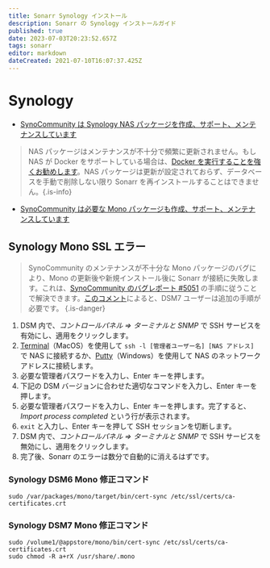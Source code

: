 ```yaml
---
title: Sonarr Synology インストール
description: Sonarr の Synology インストールガイド
published: true
date: 2023-07-03T20:23:52.657Z
tags: sonarr
editor: markdown
dateCreated: 2021-07-10T16:07:37.425Z
---
```


# Synology

- [SynoCommunity は Synology NAS パッケージを作成、サポート、メンテナンスしています](https://synocommunity.com/package/nzbdrone)

> NAS パッケージはメンテナンスが不十分で頻繁に更新されません。もし NAS が Docker をサポートしている場合は、[Docker を実行することを強くお勧めします](https://trash-guides.info/Hardlinks/How-to-setup-for/Synology/)。NAS パッケージは更新が設定されておらず、データベースを手動で削除しない限り Sonarr を再インストールすることはできません。{.is-info}

- [SynoCommunity は必要な Mono パッケージも作成、サポート、メンテナンスしています](https://synocommunity.com/package/mono)

## Synology Mono SSL エラー

> SynoCommunity のメンテナンスが不十分な Mono パッケージのバグにより、Mono の更新後や新規インストール後に Sonarr が接続に失敗します。これは、[SynoCommunity のバグレポート #5051](https://github.com/SynoCommunity/spksrc/issues/5051#issuecomment-1009758625) の手順に従うことで解決できます。[このコメント](https://github.com/SynoCommunity/spksrc/issues/5051#issuecomment-1153245799)によると、DSM7 ユーザーは追加の手順が必要です。
{.is-danger}

1. DSM 内で、*コントロールパネル => ターミナルと SNMP* で SSH サービスを有効にし、適用をクリックします。
1. [Terminal](https://support.apple.com/en-gb/guide/terminal/apd5265185d-f365-44cb-8b09-71a064a42125/mac)（MacOS）を使用して `ssh -l [管理者ユーザー名] [NAS アドレス]` で NAS に接続するか、[Putty](https://www.putty.org/)（Windows）を使用して NAS のネットワークアドレスに接続します。
1. 必要な管理者パスワードを入力し、Enter キーを押します。
1. 下記の DSM バージョンに合わせた適切なコマンドを入力し、Enter キーを押します。
1. 必要な管理者パスワードを入力し、Enter キーを押します。完了すると、*Import process completed* という行が表示されます。
1. `exit` と入力し、Enter キーを押して SSH セッションを切断します。
1. DSM 内で、*コントロールパネル => ターミナルと SNMP* で SSH サービスを無効にし、適用をクリックします。
1. 完了後、Sonarr のエラーは数分で自動的に消えるはずです。

### Synology DSM6 Mono 修正コマンド

```shell
sudo /var/packages/mono/target/bin/cert-sync /etc/ssl/certs/ca-certificates.crt
```

### Synology DSM7 Mono 修正コマンド

```shell
sudo /volume1/@appstore/mono/bin/cert-sync /etc/ssl/certs/ca-certificates.crt
sudo chmod -R a+rX /usr/share/.mono
```